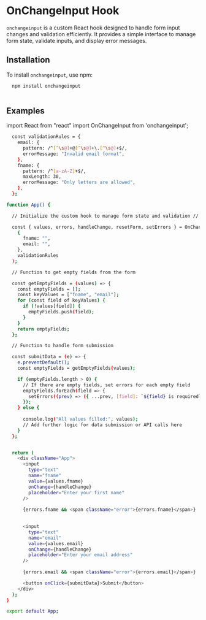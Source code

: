 
# OnChangeInput Hook

`onchangeinput` is a custom React hook designed to handle form input changes and validation efficiently. It provides a simple interface to manage form state, validate inputs, and display error messages.

## Installation

To install `onchangeinput`, use npm:

```bash
  npm install onchangeinput
  
```



## Examples 

import React from "react"
import OnChangeInput from 'onchangeinput';
```bash
  const validationRules = {
    email: {
      pattern: /^[^\s@]+@[^\s@]+\.[^\s@]+$/,
      errorMessage: "Invalid email format",
    },
    fname: {
      pattern: /^[a-zA-Z]+$/,
      maxLength: 30,
      errorMessage: "Only letters are allowed",
    },
  };
  ```
```bash
function App() {

  // Initialize the custom hook to manage form state and validation //

  const { values, errors, handleChange, resetForm, setErrors } = OnChangeInput(
    {
      fname: "",
      email: "",
    },
    validationRules
  );

  // Function to get empty fields from the form

  const getEmptyFields = (values) => {
    const emptyFields = [];
    const keyValues = ["fname", "email"];
    for (const field of keyValues) {
      if (!values[field]) {
        emptyFields.push(field);
      }
    }
    return emptyFields;
  };

  // Function to handle form submission

  const submitData = (e) => {
    e.preventDefault();
    const emptyFields = getEmptyFields(values);

    if (emptyFields.length > 0) {
      // If there are empty fields, set errors for each empty field
      emptyFields.forEach(field => {
        setErrors((prev) => ({ ...prev, [field]: `${field} is required` }));
      });
    } else {
  
      console.log("All values filled:", values);
      // Add further logic for data submission or API calls here
    }
  };


  return (
    <div className="App">
      <input
        type="text"
        name="fname"
        value={values.fname}
        onChange={handleChange}
        placeholder="Enter your first name"
      />
     
      {errors.fname && <span className="error">{errors.fname}</span>}

      
      <input
        type="text"
        name="email"
        value={values.email}
        onChange={handleChange}
        placeholder="Enter your email address"
      />
      
      {errors.email && <span className="error">{errors.email}</span>}

      <button onClick={submitData}>Submit</button>
    </div>
  );
}

export default App;
 ```


